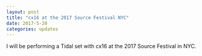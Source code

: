 ```yaml
---
layout: post
title: "cx16 at the 2017 Source Festival NYC"
date: 2017-5-20
categories: updates
---
```


I will be performing a Tidal set with cx16 at the 2017 Source Festival in NYC.
